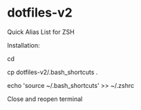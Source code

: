 # dotfiles-v2

Quick Alias List for ZSH

Installation:

cd

cp dotfiles-v2/.bash_shortcuts .

echo 'source ~/.bash_shortcuts' >> ~/.zshrc

Close and reopen terminal